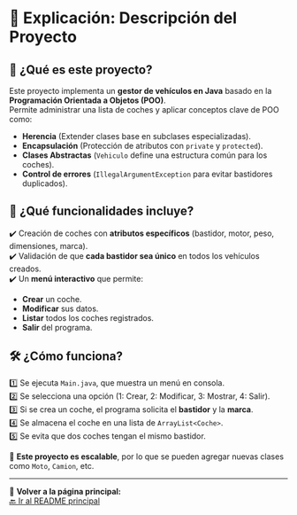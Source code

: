 # 📌 Explicación: Descripción del Proyecto

## 📜 ¿Qué es este proyecto?
Este proyecto implementa un **gestor de vehículos en Java** basado en la **Programación Orientada a Objetos (POO)**.  
Permite administrar una lista de coches y aplicar conceptos clave de POO como:
- **Herencia** (Extender clases base en subclases especializadas).
- **Encapsulación** (Protección de atributos con `private` y `protected`).
- **Clases Abstractas** (`Vehiculo` define una estructura común para los coches).
- **Control de errores** (`IllegalArgumentException` para evitar bastidores duplicados).

## 📌 ¿Qué funcionalidades incluye?
✔️ Creación de coches con **atributos específicos** (bastidor, motor, peso, dimensiones, marca).  
✔️ Validación de que **cada bastidor sea único** en todos los vehículos creados.  
✔️ Un **menú interactivo** que permite:  
   - **Crear** un coche.  
   - **Modificar** sus datos.  
   - **Listar** todos los coches registrados.  
   - **Salir** del programa.  

## 🛠️ ¿Cómo funciona?
1️⃣ Se ejecuta `Main.java`, que muestra un menú en consola.  
2️⃣ Se selecciona una opción (1: Crear, 2: Modificar, 3: Mostrar, 4: Salir).  
3️⃣ Si se crea un coche, el programa solicita el **bastidor** y la **marca**.  
4️⃣ Se almacena el coche en una lista de `ArrayList<Coche>`.  
5️⃣ Se evita que dos coches tengan el mismo bastidor.  

📌 **Este proyecto es escalable**, por lo que se pueden agregar nuevas clases como `Moto`, `Camion`, etc.

---
🔗 **Volver a la página principal:**  
[🔙 Ir al README principal](https://github.com/carmonalanzasalvaro/DisenoSoftware/blob/main/Introduccionjava/Programa3_ClasesYObjetos/README.md)
